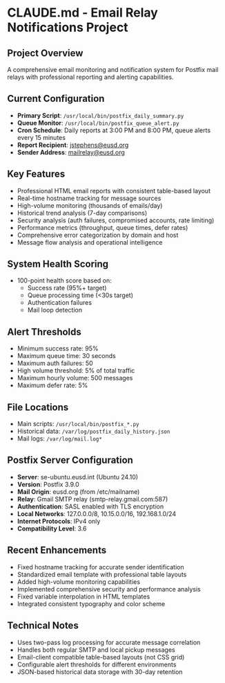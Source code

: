 # CLAUDE.md - Email Relay Notifications Project

## Project Overview
A comprehensive email monitoring and notification system for Postfix mail relays with professional reporting and alerting capabilities.

## Current Configuration
- **Primary Script**: `/usr/local/bin/postfix_daily_summary.py`
- **Queue Monitor**: `/usr/local/bin/postfix_queue_alert.py`
- **Cron Schedule**: Daily reports at 3:00 PM and 8:00 PM, queue alerts every 15 minutes
- **Report Recipient**: jstephens@eusd.org
- **Sender Address**: mailrelay@eusd.org

## Key Features
- Professional HTML email reports with consistent table-based layout
- Real-time hostname tracking for message sources
- High-volume monitoring (thousands of emails/day)
- Historical trend analysis (7-day comparisons)
- Security analysis (auth failures, compromised accounts, rate limiting)
- Performance metrics (throughput, queue times, defer rates)
- Comprehensive error categorization by domain and host
- Message flow analysis and operational intelligence

## System Health Scoring
- 100-point health score based on:
  - Success rate (95%+ target)
  - Queue processing time (<30s target)
  - Authentication failures
  - Mail loop detection

## Alert Thresholds
- Minimum success rate: 95%
- Maximum queue time: 30 seconds
- Maximum auth failures: 50
- High volume threshold: 5% of total traffic
- Maximum hourly volume: 500 messages
- Maximum defer rate: 5%

## File Locations
- Main scripts: `/usr/local/bin/postfix_*.py`
- Historical data: `/var/log/postfix_daily_history.json`
- Mail logs: `/var/log/mail.log*`

## Postfix Server Configuration
- **Server**: se-ubuntu.eusd.int (Ubuntu 24.10)
- **Version**: Postfix 3.9.0
- **Mail Origin**: eusd.org (from /etc/mailname)
- **Relay**: Gmail SMTP relay (smtp-relay.gmail.com:587)
- **Authentication**: SASL enabled with TLS encryption
- **Local Networks**: 127.0.0.0/8, 10.15.0.0/16, 192.168.1.0/24
- **Internet Protocols**: IPv4 only
- **Compatibility Level**: 3.6

## Recent Enhancements
- Fixed hostname tracking for accurate sender identification
- Standardized email template with professional table layouts
- Added high-volume monitoring capabilities
- Implemented comprehensive security and performance analysis
- Fixed variable interpolation in HTML templates
- Integrated consistent typography and color scheme

## Technical Notes
- Uses two-pass log processing for accurate message correlation
- Handles both regular SMTP and local pickup messages
- Email-client compatible table-based layouts (not CSS grid)
- Configurable alert thresholds for different environments
- JSON-based historical data storage with 30-day retention